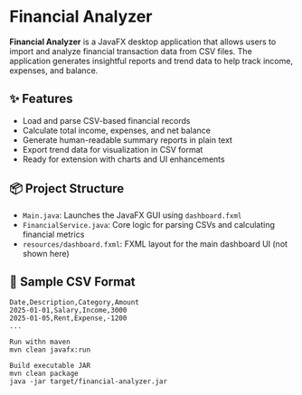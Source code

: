 # Financial Analyzer

**Financial Analyzer** is a JavaFX desktop application that allows users to import and analyze financial transaction data from CSV files. The application generates insightful reports and trend data to help track income, expenses, and balance.

## ✨ Features

- Load and parse CSV-based financial records
- Calculate total income, expenses, and net balance
- Generate human-readable summary reports in plain text
- Export trend data for visualization in CSV format
- Ready for extension with charts and UI enhancements

## 📦 Project Structure

- `Main.java`: Launches the JavaFX GUI using `dashboard.fxml`
- `FinancialService.java`: Core logic for parsing CSVs and calculating financial metrics
- `resources/dashboard.fxml`: FXML layout for the main dashboard UI (not shown here)

## 📁 Sample CSV Format

```csv
Date,Description,Category,Amount
2025-01-01,Salary,Income,3000
2025-01-05,Rent,Expense,-1200
...

Run withn maven
mvn clean javafx:run

Build executable JAR
mvn clean package
java -jar target/financial-analyzer.jar
